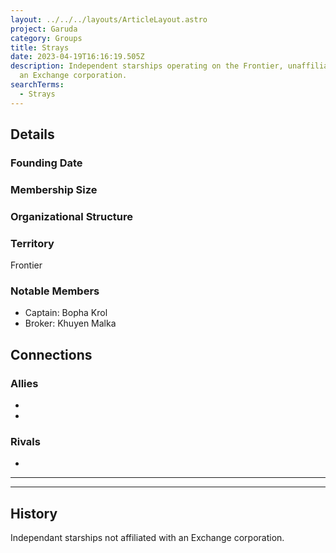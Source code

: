 ```yaml
---
layout: ../../../layouts/ArticleLayout.astro
project: Garuda
category: Groups
title: Strays
date: 2023-04-19T16:16:19.505Z
description: Independent starships operating on the Frontier, unaffiliated with
  an Exchange corporation.
searchTerms:
  - Strays
---
```

## Details

### Founding Date


### Membership Size


### Organizational Structure


### Territory

Frontier

### Notable Members  
* Captain: Bopha Krol
* Broker: Khuyen Malka

## Connections

### Allies
*
*

### Rivals
* 

[use double horizontal rule to add a details pane]::
_____
_____

## History

Independant starships not affiliated with an Exchange corporation.